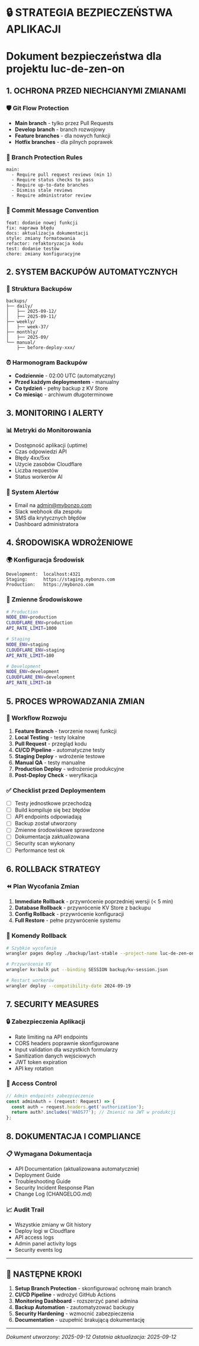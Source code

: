 # 🔒 STRATEGIA BEZPIECZEŃSTWA APLIKACJI
# Dokument bezpieczeństwa dla projektu luc-de-zen-on

## 1. OCHRONA PRZED NIECHCIANYMI ZMIANAMI

### 🛡️ Git Flow Protection
- **Main branch** - tylko przez Pull Requests
- **Develop branch** - branch rozwojowy
- **Feature branches** - dla nowych funkcji
- **Hotfix branches** - dla pilnych poprawek

### 🔐 Branch Protection Rules
```
main:
  - Require pull request reviews (min 1)
  - Require status checks to pass
  - Require up-to-date branches
  - Dismiss stale reviews
  - Require administrator review
```

### 📝 Commit Message Convention
```
feat: dodanie nowej funkcji
fix: naprawa błędu
docs: aktualizacja dokumentacji
style: zmiany formatowania
refactor: refaktoryzacja kodu
test: dodanie testów
chore: zmiany konfiguracyjne
```

## 2. SYSTEM BACKUPÓW AUTOMATYCZNYCH

### 📂 Struktura Backupów
```
backups/
├── daily/
│   ├── 2025-09-12/
│   ├── 2025-09-11/
├── weekly/
│   ├── week-37/
├── monthly/
│   ├── 2025-09/
└── manual/
    ├── before-deploy-xxx/
```

### ⏰ Harmonogram Backupów
- **Codziennie** - 02:00 UTC (automatyczny)
- **Przed każdym deploymentem** - manualny
- **Co tydzień** - pełny backup z KV Store
- **Co miesiąc** - archiwum długoterminowe

## 3. MONITORING I ALERTY

### 📊 Metryki do Monitorowania
- Dostępność aplikacji (uptime)
- Czas odpowiedzi API
- Błędy 4xx/5xx
- Użycie zasobów Cloudflare
- Liczba requestów
- Status workerów AI

### 🚨 System Alertów
- Email na admin@mybonzo.com
- Slack webhook dla zespołu
- SMS dla krytycznych błędów
- Dashboard administratora

## 4. ŚRODOWISKA WDROŻENIOWE

### 🌍 Konfiguracja Środowisk
```
Development:  localhost:4321
Staging:      https://staging.mybonzo.com
Production:   https://mybonzo.com
```

### 🔑 Zmienne Środowiskowe
```bash
# Production
NODE_ENV=production
CLOUDFLARE_ENV=production
API_RATE_LIMIT=1000

# Staging  
NODE_ENV=staging
CLOUDFLARE_ENV=staging
API_RATE_LIMIT=100

# Development
NODE_ENV=development
CLOUDFLARE_ENV=development
API_RATE_LIMIT=10
```

## 5. PROCES WPROWADZANIA ZMIAN

### 🔄 Workflow Rozwoju
1. **Feature Branch** - tworzenie nowej funkcji
2. **Local Testing** - testy lokalne
3. **Pull Request** - przegląd kodu
4. **CI/CD Pipeline** - automatyczne testy
5. **Staging Deploy** - wdrożenie testowe
6. **Manual QA** - testy manualne
7. **Production Deploy** - wdrożenie produkcyjne
8. **Post-Deploy Check** - weryfikacja

### ✅ Checklist przed Deploymentem
- [ ] Testy jednostkowe przechodzą
- [ ] Build kompiluje się bez błędów
- [ ] API endpoints odpowiadają
- [ ] Backup został utworzony
- [ ] Zmienne środowiskowe sprawdzone
- [ ] Dokumentacja zaktualizowana
- [ ] Security scan wykonany
- [ ] Performance test ok

## 6. ROLLBACK STRATEGY

### ⏪ Plan Wycofania Zmian
1. **Immediate Rollback** - przywrócenie poprzedniej wersji (< 5 min)
2. **Database Rollback** - przywrócenie KV Store z backupu
3. **Config Rollback** - przywrócenie konfiguracji
4. **Full Restore** - pełne przywrócenie systemu

### 🔧 Komendy Rollback
```bash
# Szybkie wycofanie
wrangler pages deploy ./backup/last-stable --project-name luc-de-zen-on

# Przywrócenie KV
wrangler kv:bulk put --binding SESSION backup/kv-session.json

# Restart workerów
wrangler deploy --compatibility-date 2024-09-19
```

## 7. SECURITY MEASURES

### 🔒 Zabezpieczenia Aplikacji
- Rate limiting na API endpoints
- CORS headers poprawnie skonfigurowane
- Input validation dla wszystkich formularzy
- Sanitization danych wejściowych
- JWT token expiration
- API key rotation

### 🚫 Access Control
```typescript
// Admin endpoints zabezpieczenie
const adminAuth = (request: Request) => {
  const auth = request.headers.get('authorization');
  return auth?.includes('HAOS77'); // Zmienić na JWT w produkcji
};
```

## 8. DOKUMENTACJA I COMPLIANCE

### 📋 Wymagana Dokumentacja
- API Documentation (aktualizowana automatycznie)
- Deployment Guide
- Troubleshooting Guide  
- Security Incident Response Plan
- Change Log (CHANGELOG.md)

### 📈 Audit Trail
- Wszystkie zmiany w Git history
- Deploy logi w Cloudflare
- API access logs
- Admin panel activity logs
- Security events log

---

## 🎯 NASTĘPNE KROKI

1. **Setup Branch Protection** - skonfigurować ochronę main branch
2. **CI/CD Pipeline** - wdrożyć GitHub Actions
3. **Monitoring Dashboard** - rozszerzyć panel admina
4. **Backup Automation** - zautomatyzować backupy
5. **Security Hardening** - wzmocnić zabezpieczenia
6. **Documentation** - uzupełnić brakującą dokumentację

---
*Dokument utworzony: 2025-09-12*
*Ostatnia aktualizacja: 2025-09-12*
